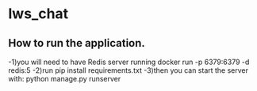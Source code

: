 # lws_chat
## How to run the application.
-1)you will need to have Redis server running
docker run -p 6379:6379 -d redis:5
-2)run pip install requirements.txt
-3)then you can start the server with:
python manage.py runserver
